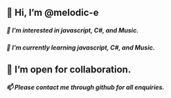## 👋 Hi, I’m @melodic-e
##### 👀 I’m interested in javascript, C#, and Music.
##### 🌱 I’m currently learning javascript, C#, and Music.
## 💞️ I’m open for collaboration.
##### 📫 Please contact me through github for all enquiries.
